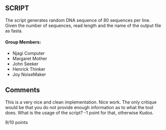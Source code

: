  ## SCRIPT
The script generates random DNA sequence of 80 sequences per line. 
Given the number of sequences, read length and the name of the output file as fasta.

#### Group Members:
 - Njagi Computer
 - Margaret Mother
 - John Seeker
 - Henrick Thinker
 - Joy NoiseMaker

 ## Comments
 This is a very nice and clean implementation. Nice work. The only critique would be that you do not provide enough information as to what the tool does. What is the usage of the script? -1 point for that, otherwise Kudos. 

 9/10 points
